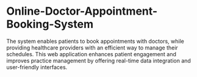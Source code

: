 # Online-Doctor-Appointment-Booking-System
The system enables patients to book appointments with doctors, while providing healthcare providers with an efficient way to manage their schedules. This web application enhances patient engagement and improves practice management by offering real-time data integration and user-friendly interfaces.
